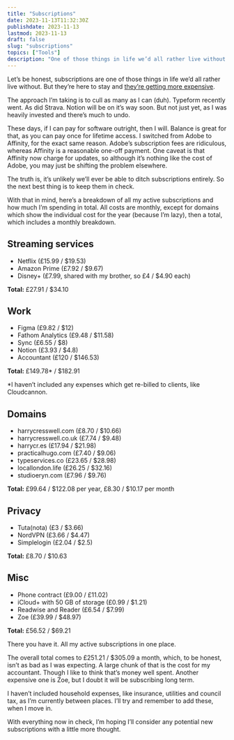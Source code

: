 ```yaml
---
title: "Subscriptions"
date: 2023-11-13T11:32:30Z
publishdate: 2023-11-13
lastmod: 2023-11-13
draft: false
slug: "subscriptions"
topics: ["Tools"]
description: "One of those things in life we’d all rather live without. But they’re here to stay and they’re getting more expensive."
---
```


Let’s be honest, subscriptions are one of those things in life we’d all rather live without. But they’re here to stay and [they’re getting more expensive](https://manuelmoreale.com/on-subscriptions). 

The approach I’m taking is to cull as many as I can (duh). Typeform recently went. As did Strava. Notion will be on it’s way soon. But not just yet, as I was heavily invested and there’s much to undo.

These days, if I can pay for software outright, then I will. Balance is great for that, as you can pay once for lifetime access. I switched from Adobe to Affinity, for the exact same reason. Adobe’s subscription fees are ridiculous, whereas Affinity is a reasonable one-off payment. One caveat is that Affinity now charge for updates, so although it’s nothing like the cost of Adobe, you may just be shifting the problem elsewhere.

The truth is, it’s unlikely we’ll ever be able to ditch subscriptions entirely. So the next best thing is to keep them in check. 

With that in mind, here’s a breakdown of all my active subscriptions and how much I’m spending in total. All costs are monthly, except for domains which show the individual cost for the year (because I’m lazy), then a total, which includes a monthly breakdown.

## Streaming services

- Netflix (£15.99 / $19.53)
- Amazon Prime (£7.92 / $9.67)
- Disney+ (£7.99, shared with my brother, so £4 / $4.90 each)

**Total:** £27.91 / $34.10

## Work

- Figma (£9.82 / $12)
- Fathom Analytics (£9.48 / $11.58)
- Sync (£6.55 / $8)
- Notion (£3.93 / $4.8)
- Accountant (£120 / $146.53)

**Total:** £149.78* / $182.91

*I haven’t included any expenses which get re-billed to clients, like Cloudcannon.

## Domains

- harrycresswell.com (£8.70 / $10.66)
- harrycresswell.co.uk (£7.74 / $9.48)
- harrycr.es (£17.94 / $21.98)
- practicalhugo.com (£7.40 / $9.06)
- typeservices.co (£23.65 / $28.98)
- locallondon.life (£26.25 / $32.16)
- studioeryn.com (£7.96 / $9.76)

**Total:** £99.64 / $122.08 per year, £8.30 / $10.17 per month

## Privacy

- Tuta(nota) (£3 / $3.66)
- NordVPN (£3.66 / $4.47)
- Simplelogin (£2.04 / $2.5)

**Total:** £8.70 / $10.63

## Misc 

- Phone contract (£9.00 / £11.02)
- iCloud+ with 50 GB of storage (£0.99 / $1.21)
- Readwise and Reader (£6.54 / $7.99)
- Zoe (£39.99 / $48.97)

**Total:** £56.52 / $69.21


There you have it. All my active subscriptions in one place. 

The overall total comes to £251.21 / $305.09 a month, which, to be honest, isn’t as bad as I was expecting. A large chunk of that is the cost for my accountant. Though I like to think that’s money well spent. Another expensive one is Zoe, but I doubt it will be subscribing long term.

I haven’t included household expenses, like insurance, utilities and council tax, as I’m currently between places. I’ll try and remember to add these, when I move in.

With everything now in check, I’m hoping I’ll consider any potential new subscriptions with a little more thought.